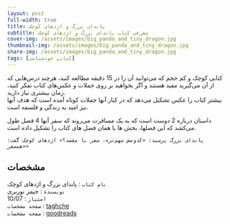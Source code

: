 ```yaml
---
layout: post
full-width: true
title: پاندای بزرگ و اژدهای کوچک
subtitle: معرفی کتاب پاندای بزرگ و اژدهای کوچک
cover-img: /assets/images/big_panda_and_tiny_dragon.jpg
thumbnail-img: /assets/images/big_panda_and_tiny_dragon.jpg
share-img: /assets/images/big_panda_and_tiny_dragon.jpg
tags: [کتاب, خودشناسی]
---
```


کتابی کوچک و کم حجم که می‌توانید آن را در 15 دقیقه مطالعه کنید، هرچند درس‌هایی که از آن می‌گیرید مفید هستند و اگر بخواهید بر روی جملات و عکس‌های کتاب تفکر کنید، زمان بیشتری نیاز دارید.  
بیشتر کتاب را عکس تشکیل می‌دهد که در کنار آنها جملات کوتاه آمده است که هدف آنها نیز امید به زندگی و فلسفه است.  

داستان درباره 2 دوست است که به یک مسافرت می‌روند که سفر آنها 4 فصل طول می‌کشد که این فصلها، بخش ها یا همان فصل های کتاب را تشکیل داده است.  

`پاندای بزرگ پرسید: «کدومش مهم‌تره، سفر یا مقصد؟»
اژدهای کوچک گفت: «همسفر»`

## مشخصات

`نام کتاب` : پاندای بزرگ و اژدهای کوچک   
`نویسنده` : جیمز نوربری  
`امتیاز` : 10/07  
`صفحه مشخصات` : [taghche](https://taaghche.com/book/108473/%D9%BE%D8%A7%D9%86%D8%AF%D8%A7%DB%8C-%D8%A8%D8%B2%D8%B1%DA%AF-%D9%88-%D8%A7%DA%98%D8%AF%D9%87%D8%A7%DB%8C-%DA%A9%D9%88%DA%86%DA%A9)  
`صفحه مشخصات` : [goodreads](https://www.goodreads.com/en/book/show/55926835-big-panda-tiny-dragon---special-edition)  